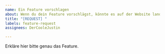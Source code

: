 ```yaml
---
name: Ein Feature vorschlagen
about: Wenn du dein Feature vorschlägst, könnte es auf der Website landen!
title: "[REQUEST] "
labels: feature-request
assignees: DerCooleJustin

---
```


Erkläre hier bitte genau das Feature.